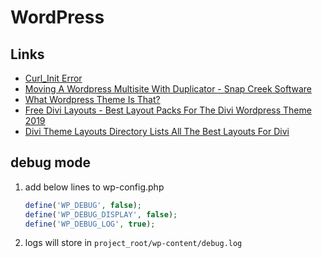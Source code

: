 # WordPress

## Links

- [Curl_Init Error](https://stackoverflow.com/questions/6382539/call-to-undefined-function-curl-init#answer-6382581)
- [Moving A Wordpress Multisite With Duplicator - Snap Creek Software](https://snapcreek.com/duplicator/docs/moving-a-multisite-install-with-duplicator-pro/)
- [What Wordpress Theme Is That?](https://whatwpthemeisthat.com/)
- [Free Divi Layouts - Best Layout Packs For The Divi Wordpress Theme 2019](https://ohklyn.com/free-divi-layouts/)
- [Divi Theme Layouts Directory Lists All The Best Layouts For Divi](https://www.divilayouts.com/)

## debug mode

1. add below lines to wp-config.php

   ```php
   define('WP_DEBUG', false);
   define('WP_DEBUG_DISPLAY', false);
   define('WP_DEBUG_LOG', true);
   ```

2. logs will store in `project_root/wp-content/debug.log`
